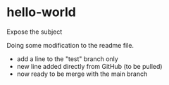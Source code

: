 # hello-world

Expose the subject

Doing some modification to the readme file.

* add a line to the "test" branch only
* new line added directly from GitHub (to be pulled)
* now ready to be merge with the main branch
